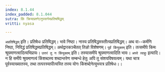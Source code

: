 ```yaml
---
index: 8.1.44
index_padded: 8.1.044
sutra: किं क्रियाप्रश्नेऽनुपसर्गमप्रतिषषिद्धम्
vritti: nyasa

---
```

`अप्रतिषिद्धम्` इति। प्रतिषेधः प्रतिषिद्धम्। भावे निष्ठा। नास्य प्रतिषिद्धमस्तीत्यप्रतिषिद्धम्। अथ वा--कर्मणि निष्ठा, निविद्धं प्रतिषिद्धमप्रतिषिद्धम्। अर्थद्वारकञ्चैतत् तिङो विशेषणम्।
`पूर्वं किंयुक्तम्` इति। तत्समीपे किमः श्रूयमाणत्वादित्यभिप्रायः। `उत्तरं तु न किंयुक्तम्` इति। तस्यासमीपे श्रूयमाणत्वादिति भावः।
`अपरे त्वाहुः` इत्यादि। न हि समीपे श्रुयमाणत्वं किंशब्दस्य शब्दान्तरेण सम्बन्धे हेतुः अपि तु संशयविषयत्वम्। यथा चात्र पूर्वस्याख्यातस्य, तथा तत्परस्यापीत्यस्ति तस्य योगः किंशब्देनेत्युभयत्र प्रतिषेधः।।